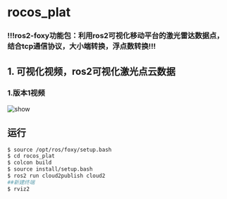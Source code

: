 # rocos_plat
### !!!ros2-foxy功能包：利用ros2可视化移动平台的激光雷达数据点，结合tcp通信协议，大小端转换，浮点数转换!!!

## 1. 可视化视频，ros2可视化激光点云数据
### 1.版本1视频
<img src="https://github.com/rocos-sia/rocos_plat/blob/main/images/1.gif" alt="show" />

## 运行

```bash
$ source /opt/ros/foxy/setup.bash
$ cd rocos_plat
$ colcon build
$ source install/setup.bash
$ ros2 run cloud2publish cloud2 
##新建终端
$ rviz2
```
